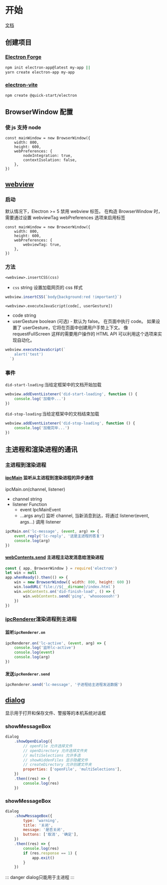 # 开始

[文档](https://www.electronjs.org/)

## 创建项目

### [Electron Forge](https://www.electronforge.io/)

```bash
npm init electron-app@latest my-app ||
yarn create electron-app my-app
```

### [electron-vite](https://github.com/alex8088/electron-vite)

```
npm create @quick-start/electron
```

## BrowserWindow 配置

### 使 js 支持 node

```javascript{4-7}
const mainWindow = new BrowserWindow({
	width: 800,
	height: 600,
	webPreferences: {
		nodeIntegration: true,
		contextIsolation: false,
	},
})
```

## [webview](https://www.electronjs.org/zh/docs/latest/api/webview-tag#webviewexecutejavascriptcode-usergesture)

### 启动

默认情况下，Electron >= 5 禁用 webview 标签。 在构造 BrowserWindow 时，需要通过设置 webviewTag webPreferences 选项来启用标签

```javascript{5}
const mainWindow = new BrowserWindow({
	width: 800,
	height: 600,
	webPreferences: {
		webviewTag: true,
	},
})
```

### 方法

`<webview>.insertCSS(css)`

- `css` string
  设置加载网页的 css 样式

```javascript
webview.insertCSS(`body{background:red !important}`)
```

`<webview>.executeJavaScript(code[, userGesture])`

- code string
- userGesture boolean (可选) - 默认为 false。
  在页面中执行 code。 如果设置了 userGesture，它将在页面中创建用户手势上下文。 像 requestFullScreen 这样的需要用户操作的 HTML API 可以利用这个选项来实现自动化。

```javascript
webview.executeJavaScript(`
    alert('test')
  `)
```

### 事件

`did-start-loading`:当给定框架中的文档开始加载

```javascript
webview.addEventListener('did-start-loading', function () {
	console.log('加载中...')
})
```

`did-stop-loading`:当给定框架中的文档结束加载

```javascript
webview.addEventListener('did-stop-loading', function () {
	console.log('加载完毕...')
})
```

## 主进程和渲染进程的通讯

### 主进程到渲染进程

#### [ipcMain](https://www.electronjs.org/zh/docs/latest/api/ipc-main) 监听从主进程到渲染进程的异步通信

ipcMain.on(channel, listener)

- channel string
- listener Function
  - event IpcMainEvent
  - ...args any[]
    监听 channel, 当新消息到达，将通过 listener(event, args...) 调用 listener

```javascript
ipcMain.on('lc-message', (event, arg) => {
	event.reply('lc-reply', '这是主进程的答复')
	console.log(arg)
})
```

#### [webContents.send](https://www.electronjs.org/zh/docs/latest/api/web-contents#contentssendchannel-args) 主进程主动发消息给渲染进程

```javascript
const { app, BrowserWindow } = require('electron')
let win = null
app.whenReady().then(() => {
	win = new BrowserWindow({ width: 800, height: 600 })
	win.loadURL(`file://${__dirname}/index.html`)
	win.webContents.on('did-finish-load', () => {
		win.webContents.send('ping', 'whoooooooh!')
	})
})
```

### [ipcRenderer](https://www.electronjs.org/zh/docs/latest/api/ipc-renderer)渲染进程到主进程

#### 监听`ipcRenderer.on`

```javascript
ipcRenderer.on('lc-active', (event, arg) => {
	console.log('监听lc-active')
	console.log(event)
	console.log(arg)
})
```

#### 发送`ipcRenderer.send`

```javascript
ipcRenderer.send('lc-message', '子进程给主进程发送数据')
```

## [dialog](https://www.electronjs.org/zh/docs/latest/api/dialog#dialogshowmessageboxbrowserwindow-options)

显示用于打开和保存文件、警报等的本机系统对话框

### showMessageBox

```javascript
dialog
	.showOpenDialog({
		// openFile 允许选择文件
		// openDirectory 允许选择文件夹
		// multiSelections 允许多选
		// showHiddenFiles 显示隐藏文件
		// createDirectory 允许创建文件夹
		properties: ['openFile', 'multiSelections'],
	})
	.then((res) => {
		console.log(res)
	})
```

### showMessageBox

```javascript
dialog
	.showMessageBox({
		type: 'warning',
		title: '关闭',
		message: '是否关闭',
		buttons: ['取消', '确定'],
	})
	.then((res) => {
		console.log(res)
		if (res.response == 1) {
			app.exit()
		}
	})
```
::: danger
dialog只能用于主进程
:::
